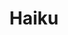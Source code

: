 ---
title: Haiku
layout: collection.njk
# When using pagination, remember that
# the size refers to the number of items on 
# each page so, "size: 1" means each entry has a page,
# "size: 10" means 10 items per page
pagination:
    data: collections.haiku
    size: 10
---